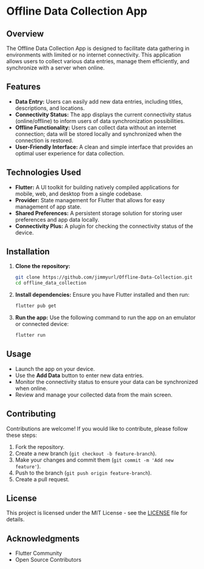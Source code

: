 
# Offline Data Collection App

## Overview

The Offline Data Collection App is designed to facilitate data gathering in environments with limited or no internet connectivity. This application allows users to collect various data entries, manage them efficiently, and synchronize with a server when online.

## Features

- **Data Entry:** Users can easily add new data entries, including titles, descriptions, and locations.
- **Connectivity Status:** The app displays the current connectivity status (online/offline) to inform users of data synchronization possibilities.
- **Offline Functionality:** Users can collect data without an internet connection; data will be stored locally and synchronized when the connection is restored.
- **User-Friendly Interface:** A clean and simple interface that provides an optimal user experience for data collection.

## Technologies Used

- **Flutter:** A UI toolkit for building natively compiled applications for mobile, web, and desktop from a single codebase.
- **Provider:** State management for Flutter that allows for easy management of app state.
- **Shared Preferences:** A persistent storage solution for storing user preferences and app data locally.
- **Connectivity Plus:** A plugin for checking the connectivity status of the device.

## Installation

1. **Clone the repository:**
   ```bash
   git clone https://github.com/jimmyurl/Offline-Data-Collection.git
   cd offline_data_collection
   ```

2. **Install dependencies:**
   Ensure you have Flutter installed and then run:
   ```bash
   flutter pub get
   ```

3. **Run the app:**
   Use the following command to run the app on an emulator or connected device:
   ```bash
   flutter run
   ```

## Usage

- Launch the app on your device.
- Use the **Add Data** button to enter new data entries.
- Monitor the connectivity status to ensure your data can be synchronized when online.
- Review and manage your collected data from the main screen.

## Contributing

Contributions are welcome! If you would like to contribute, please follow these steps:

1. Fork the repository.
2. Create a new branch (`git checkout -b feature-branch`).
3. Make your changes and commit them (`git commit -m 'Add new feature'`).
4. Push to the branch (`git push origin feature-branch`).
5. Create a pull request.

## License

This project is licensed under the MIT License - see the [LICENSE](LICENSE) file for details.

## Acknowledgments

- Flutter Community
- Open Source Contributors

```

